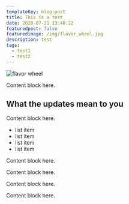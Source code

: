 ```yaml
---
templateKey: blog-post
title: This is a test
date: 2020-07-21 13:46:22
featuredpost: false
featuredimage: /img/flavor_wheel.jpg
description: test
tags:
  - test1
  - test2
---
```

![flavor wheel](/img/flavor_wheel.jpg)

Content block here.

## What the updates mean to you

Content block here.

* list item
* list item
* list item
* list item

Content block here.

Content block here.

Content block here.

Content block here.